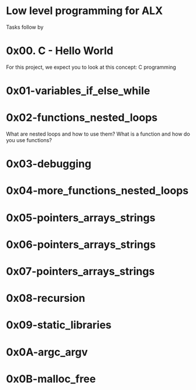 # Low level programming for ALX


Tasks follow by

# 0x00. C - Hello World
For this project, we expect you to look at this concept: C programming
# 0x01-variables_if_else_while
# 0x02-functions_nested_loops
What are nested loops and how to use them?
What is a function and how do you use functions?
# 0x03-debugging
# 0x04-more_functions_nested_loops
# 0x05-pointers_arrays_strings
# 0x06-pointers_arrays_strings
# 0x07-pointers_arrays_strings
# 0x08-recursion
# 0x09-static_libraries
# 0x0A-argc_argv
# 0x0B-malloc_free
